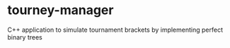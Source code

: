 # tourney-manager
C++ application to simulate tournament brackets by implementing perfect binary trees

